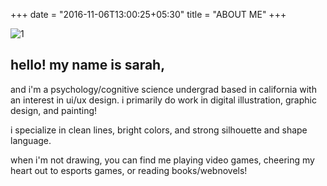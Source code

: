 +++
date = "2016-11-06T13:00:25+05:30"
title = "ABOUT ME"
+++

![1]

## hello! my name is sarah,
and i'm a psychology/cognitive science undergrad based in california with an interest in ui/ux design. i primarily do work in digital illustration, graphic design, and painting!

i specialize in clean lines, bright colors, and strong silhouette and shape language.

when i'm not drawing, you can find me playing video games, cheering my heart out to esports games, or reading books/webnovels!


[1]: /img/portfolio/new.png